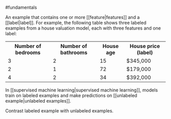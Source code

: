 #fundamentals

An example that contains one or more [[feature|features]] and a
[[label|label]]. For example, the following table shows three
labeled examples from a house valuation model, each with three features
and one label:

<table>
  <tr><th>Number of bedrooms</th> <th>Number of bathrooms</th>
      <th>House age</th> <th>House price (label)</th></tr>
  <tr><td>3</td> <td>2</td> <td>15</td> <td>$345,000</td></tr>
  <tr><td>2</td> <td>1</td> <td>72</td> <td>$179,000</td></tr>
  <tr><td>4</td> <td>2</td> <td>34</td> <td>$392,000</td></tr>
</table>

In [[supervised machine learning|supervised machine learning]],
models train on labeled examples and make predictions on
[[unlabeled example|unlabeled examples]].

Contrast labeled example with unlabeled examples.

